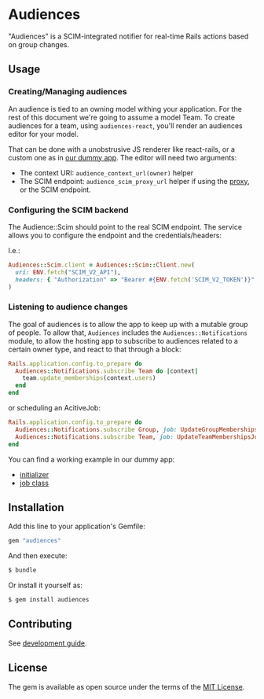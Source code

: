 # Audiences

"Audiences" is a SCIM-integrated notifier for real-time Rails actions based on group changes.

## Usage

### Creating/Managing audiences

An audience is tied to an owning model withing your application. For the rest of this document we're going to assume a model Team. To create audiences for a team, using `audiences-react`, you'll render an audiences editor for your model.

That can be done with a unobstrusive JS renderer like react-rails, or a custom one as in [our dummy app](../audiences/spec/dummy/app/frontend/entrypoints/application.js). The editor will need two arguments:

- The context URI: `audience_context_url(owner)` helper
- The SCIM endpoint: `audience_scim_proxy_url` helper if using the [proxy](#configuring-the-scim-proxy), or the SCIM endpoint.

### Configuring the SCIM backend

The Audience::Scim should point to the real SCIM endpoint. The service allows you to configure the endpoint and the credentials/headers:

I.e.:

```ruby
Audiences::Scim.client = Audiences::Scim::Client.new(
  uri: ENV.fetch("SCIM_V2_API"),
  headers: { "Authorization" => "Bearer #{ENV.fetch('SCIM_V2_TOKEN')}" }
)
```

### Listening to audience changes

The goal of audiences is to allow the app to keep up with a mutable group of people. To allow that, `Audiences` includes the `Audiences::Notifications` module, to allow the hosting app to subscribe to audiences related to a certain owner type, and react to that through a block:

```ruby
Rails.application.config.to_prepare do
  Audiences::Notifications.subscribe Team do |context|
    team.update_memberships(context.users)
  end
end
```

or scheduling an AcitiveJob:

```ruby
Rails.application.config.to_prepare do
  Audiences::Notifications.subscribe Group, job: UpdateGroupMembershipsJob
  Audiences::Notifications.subscribe Team, job: UpdateTeamMembershipsJob.set(queue: "low")
end
```

You can find a working example in our dummy app:

- [initializer](../spec/dummy/config/initializers/audiences.rb)
- [job class](../spec/dummy/app/jobs/update_memberships_job.rb)

## Installation

Add this line to your application's Gemfile:

```ruby
gem "audiences"
```

And then execute:

```bash
$ bundle
```

Or install it yourself as:

```bash
$ gem install audiences
```

## Contributing

See [development guide](../../docs/development.md).

## License

The gem is available as open source under the terms of the [MIT License](https://opensource.org/licenses/MIT).
